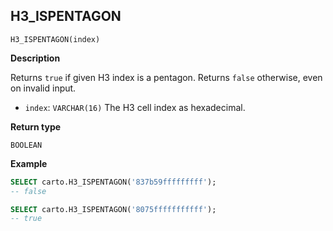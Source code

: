 ## H3_ISPENTAGON

```sql:signature
H3_ISPENTAGON(index)
```

**Description**

Returns `true` if given H3 index is a pentagon. Returns `false` otherwise, even on invalid input.

* `index`: `VARCHAR(16)` The H3 cell index as hexadecimal.

**Return type**

`BOOLEAN`

**Example**

```sql
SELECT carto.H3_ISPENTAGON('837b59fffffffff');
-- false
```

```sql
SELECT carto.H3_ISPENTAGON('8075fffffffffff');
-- true
```
